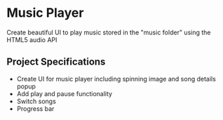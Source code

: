 # Music Player

Create beautiful UI to play music stored in the "music folder" using the HTML5 audio API

## Project Specifications

- Create UI for music player including spinning image and song details popup
- Add play and pause functionality
- Switch songs
- Progress bar
